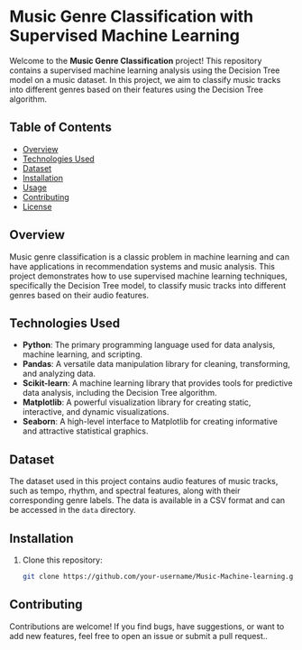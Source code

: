 


# Music Genre Classification with Supervised Machine Learning

Welcome to the **Music Genre Classification** project! This repository contains a supervised machine learning analysis using the Decision Tree model on a music dataset. In this project, we aim to classify music tracks into different genres based on their features using the Decision Tree algorithm.

## Table of Contents

- [Overview](#overview)
- [Technologies Used](#technologies-used)
- [Dataset](#dataset)
- [Installation](#installation)
- [Usage](#usage)
- [Contributing](#contributing)
- [License](#license)

## Overview

Music genre classification is a classic problem in machine learning and can have applications in recommendation systems and music analysis. This project demonstrates how to use supervised machine learning techniques, specifically the Decision Tree model, to classify music tracks into different genres based on their audio features.

## Technologies Used

- **Python**: The primary programming language used for data analysis, machine learning, and scripting.
- **Pandas**: A versatile data manipulation library for cleaning, transforming, and analyzing data.
- **Scikit-learn**: A machine learning library that provides tools for predictive data analysis, including the Decision Tree algorithm.
- **Matplotlib**: A powerful visualization library for creating static, interactive, and dynamic visualizations.
- **Seaborn**: A high-level interface to Matplotlib for creating informative and attractive statistical graphics.

## Dataset

The dataset used in this project contains audio features of music tracks, such as tempo, rhythm, and spectral features, along with their corresponding genre labels. The data is available in a CSV format and can be accessed in the `data` directory.

## Installation

1. Clone this repository:

   ```bash
   git clone https://github.com/your-username/Music-Machine-learning.git

## Contributing

Contributions are welcome! If you find bugs, have suggestions, or want to add new features, feel free to open an issue or submit a pull request..

